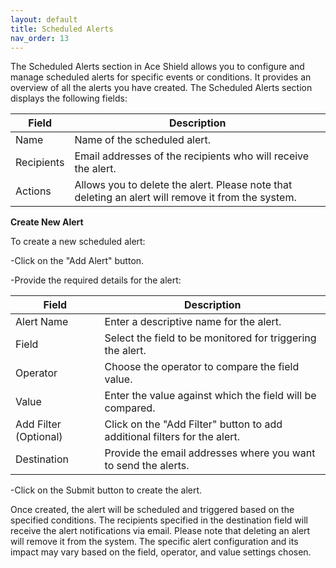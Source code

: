 ```yaml
---
layout: default
title: Scheduled Alerts
nav_order: 13
---
```


The Scheduled Alerts section in Ace Shield allows you to configure and manage scheduled alerts for specific events or conditions. It provides an overview of all the alerts you have created. The Scheduled Alerts section displays the following fields:

| Field       | Description                                                                                                          |
|-------------|----------------------------------------------------------------------------------------------------------------------|
| Name        | Name of the scheduled alert.                                                                                          |
| Recipients  | Email addresses of the recipients who will receive the alert.                                                         |
| Actions     | Allows you to delete the alert. Please note that deleting an alert will remove it from the system.                    |

**Create New Alert**

To create a new scheduled alert: 

-Click on the "Add Alert" button. 

-Provide the required details for the alert:


| Field                | Description                                                                                       |
|----------------------|---------------------------------------------------------------------------------------------------|
| Alert Name           | Enter a descriptive name for the alert.                                                           |
| Field                | Select the field to be monitored for triggering the alert.                                        |
| Operator             | Choose the operator to compare the field value.                                                   |
| Value                | Enter the value against which the field will be compared.                                         |
| Add Filter (Optional) | Click on the "Add Filter" button to add additional filters for the alert.                        |
| Destination          | Provide the email addresses where you want to send the alerts.                                    |
-Click on the Submit button to create the alert. 


Once created, the alert will be scheduled and triggered based on the specified conditions. The recipients specified in the destination field will receive the alert notifications via email. Please note that deleting an alert will remove it from the system. The specific alert configuration and its impact may vary based on the field, operator, and value settings chosen.
